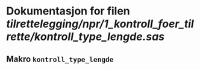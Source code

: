 
# Dokumentasjon for filen *tilrettelegging/npr/1_kontroll_foer_tilrette/kontroll_type_lengde.sas*


## Makro `kontroll_type_lengde`

